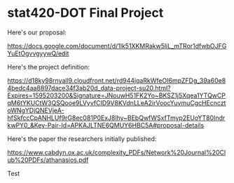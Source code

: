 # stat420-DOT Final Project

Here's our proposal:

https://docs.google.com/document/d/1lk51XKMRakw5liL_mTRor1dfwbOJFGYuEtOgvvgyywQ/edit

Here's the project definition:

https://d18ky98rnyall9.cloudfront.net/rd944jqaRkWfeOI6mpZFDg_39a60e84bedc4aa8897dace34f3ab20d_data-project-su20.html?Expires=1595203200&Signature=JNouwH51FK2Yo~BKSZ1j5Xqea1YTQwCPqM6tYKUCtW3QSQooe9LVyvfCID9V8KVdnLLeA2irVoocYuvmuCgcHEcncztoWNgYDjQNEVjeA-hfSkfccCpANHLUf9rG8ec081P0ExJ8lhy~BEbQwfWSxfTmyp2EUoYT80IndrkwPY0_&Key-Pair-Id=APKAJLTNE6QMUY6HBC5A#proposal-details

Here's the paper the researchers initially published:

https://www.cabdyn.ox.ac.uk/complexity_PDFs/Network%20Journal%20Club%20PDFs/athanasios.pdf

Test
